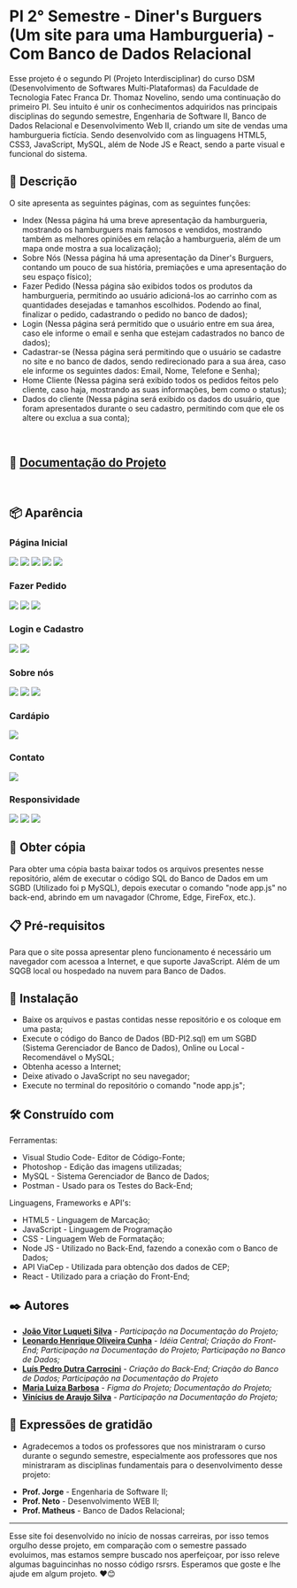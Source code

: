 # PI 2° Semestre - Diner's Burguers (Um site para uma Hamburgueria) - Com Banco de Dados Relacional

Esse projeto é o segundo PI (Projeto Interdisciplinar) do curso DSM (Desenvolvimento de Softwares Multi-Plataformas) da Faculdade de Tecnologia Fatec Franca Dr. Thomaz Novelino, sendo uma continuação do primeiro PI. Seu intuito é unir os conhecimentos adquiridos nas principais disciplinas do segundo semestre, Engenharia de Software II, Banco de Dados Relacional e Desenvolvimento Web II, criando um site de vendas uma hamburgueria fictícia. Sendo desenvolvido com as linguagens HTML5, CSS3, JavaScript, MySQL, além de Node JS e React, sendo a parte visual e funcional do sistema.

## 📄 Descrição

O site apresenta as seguintes páginas, com as seguintes funções:

* Index (Nessa página há uma breve apresentação da hamburgueria, mostrando os hamburguers mais famosos e vendidos, mostrando também as melhores opiniões em relação a hamburgueria, além de um mapa onde mostra a sua localização);
* Sobre Nós (Nessa página há uma apresentação da Diner's Burguers, contando um pouco de sua história, premiações e uma apresentação do seu espaço físico);
* Fazer Pedido (Nessa página são exibidos todos os produtos da hamburgueria, permitindo ao usuário adicioná-los ao carrinho com as quantidades desejadas e tamanhos escolhidos. Podendo ao final, finalizar o pedido, cadastrando o pedido no banco de dados);
* Login (Nessa página será permitido que o usuário entre em sua área, caso ele informe o email e senha que estejam cadastrados no banco de dados);
* Cadastrar-se (Nessa página será permitindo que o usuário se cadastre no site e no banco de dados, sendo redirecionado para a sua área, caso ele informe os seguintes dados: Email, Nome, Telefone e Senha);
* Home Cliente (Nessa página será exibido todos os pedidos feitos pelo cliente, caso haja, mostrando as suas informações, bem como o status);
* Dados do cliente (Nessa página será exibido os dados do usuário, que foram apresentados durante o seu cadastro, permitindo com que ele os altere ou exclua a sua conta);
<br>

## 📒 [Documentação do Projeto](https://luis-pedro-dutra-carrocini.github.io/PI-1-Semestre-Diners-Burguers/documentacao/Documentação-PI-1-Semestre.docx)
<br>

## 📦 Aparência

### Página Inicial

<img src="/public/prints/print1.png">
<img src="/public/prints/print2.png">
<img src="/public/prints/print3.png">
<img src="/public/prints/print4.png">
<img src="/public/prints/print5.png">

### Fazer Pedido

<img src="/public/prints/print6.png">
<img src="/public/prints/print7.png">
<img src="/public/prints/print8.png">

### Login e Cadastro
<img src="/public/prints/print9.png">
<img src="/public/prints/print10.png">

### Sobre nós
<img src="/public/prints/print11.png">
<img src="/public/prints/print12.png">
<img src="/public/prints/print13.png">

### Cardápio
<img src="/public/prints/print14.png">

### Contato
<img src="/public/prints/print15.png">

### Responsividade

<img src="/public/prints/print16.png">
<img src="/public/prints/print17.png">
<img src="/public/prints/print18.png">
<br>

## 📃 Obter cópia

Para obter uma cópia basta baixar todos os arquivos presentes nesse repositório, além de executar o código SQL do Banco de Dados em um SGBD (Utilizado foi p MySQL), depois executar o comando "node app.js" no back-end, abrindo em um navagador (Chrome, Edge, FireFox, etc.).


## 📋 Pré-requisitos

Para que o site possa apresentar pleno funcionamento é necessário um navegador com acessoa a Internet, e que suporte JavaScript. Além de um SQGB local ou hospedado na nuvem para Banco de Dados.


## 🔧 Instalação

* Baixe os arquivos e pastas contidas nesse repositório e os coloque em uma pasta;
* Execute o código do Banco de Dados (BD-PI2.sql) em um SGBD (Sistema Gerenciador de Banco de Dados), Online ou Local - Recomendável o MySQL;
* Obtenha acesso a Internet;
* Deixe ativado o JavaScript no seu navegador;
* Execute no terminal do repositório o comando "node app.js";

## 🛠️ Construído com

Ferramentas:
* Visual Studio Code- Editor de Código-Fonte;
* Photoshop - Edição das imagens utilizadas;
* MySQL - Sistema Gerenciador de Banco de Dados;
* Postman - Usado para os Testes do Back-End;

Linguagens, Frameworks e API's:
* HTML5 - Linguagem de Marcação;
* JavaScript - Linguagem de Programação
* CSS - Linguagem Web de Formatação;
* Node JS - Utilizado no Back-End, fazendo a conexão com o Banco de Dados;
* API ViaCep - Utilizada para obtenção dos dados de CEP;
* React - Utilizado para a criação do Front-End;

## ✒️ Autores

* **[João Vitor Luqueti Silva](https://github.com/joaoluquetti)** - *Participação na Documentação do Projeto;*
* **[Leonardo Henrique Oliveira Cunha](https://github.com/leonardocunha1)** - *Idéia Central; Criação do Front-End; Participação na Documentação do Projeto; Participação no Banco de Dados;*
* **[Luís Pedro Dutra Carrocini](https://github.com/luis-pedro-dutra-carrocini)** - *Criação do Back-End; Criação do Banco de Dados; Participação na Documentação do Projeto*
* **[Maria Luiza Barbosa](https://github.com/mluizabss)** - *Figma do Projeto; Documentação do Projeto;*
* **[Vinícius de Araujo Silva](https://github.com/Viniciussinc)** - *Participação na Documentação do Projeto;*

## 🎁 Expressões de gratidão

* Agradecemos a todos os professores que nos ministraram o curso durante o segundo semestre, especialmente aos professores que nos ministraram as disciplinas fundamentais para o desenvolvimento desse projeto: 
- **Prof. Jorge** - Engenharia de Software II;
- **Prof. Neto** - Desenvolvimento WEB II;
- **Prof. Matheus** - Banco de Dados Relacional;

---
Esse site foi desenvolvido no início de nossas carreiras, por isso temos orgulho desse projeto, em comparação com o semestre passado evoluimos, mas estamos sempre buscado nos aperfeiçoar, por isso releve algumas baguincinhas no nosso código rsrsrs. 
Esperamos que goste e lhe ajude em algum projeto. ❤️😊
